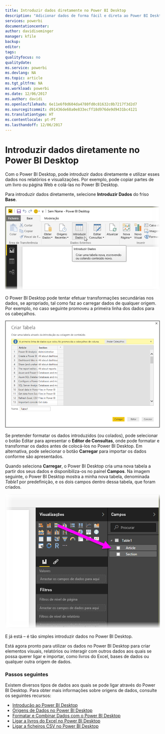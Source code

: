 ```yaml
---
title: Introduzir dados diretamente no Power BI Desktop
description: "Adicionar dados de forma fácil e direta ao Power BI Desktop"
services: powerbi
documentationcenter: 
author: davidiseminger
manager: kfile
backup: 
editor: 
tags: 
qualityfocus: no
qualitydate: 
ms.service: powerbi
ms.devlang: NA
ms.topic: article
ms.tgt_pltfrm: NA
ms.workload: powerbi
ms.date: 12/06/2017
ms.author: davidi
ms.openlocfilehash: 6e11e6f0d604da4780fd0c81632c0b7217f3d2d7
ms.sourcegitcommit: d91436de68a0e833ecff18d976de9d9431bc4121
ms.translationtype: HT
ms.contentlocale: pt-PT
ms.lasthandoff: 12/06/2017
---
```

# <a name="enter-data-directly-into-power-bi-desktop"></a>Introduzir dados diretamente no Power BI Desktop
Com o Power BI Desktop, pode introduzir dados diretamente e utilizar esses dados nos relatórios e visualizações. Por exemplo, pode copiar partes de um livro ou página Web e colá-las no Power BI Desktop.

Para introduzir dados diretamente, selecione **Introduzir Dados** do friso **Base**.

![](media/desktop-enter-data-directly-into-desktop/enter-data-directly_1.png)

O Power BI Desktop pode tentar efetuar transformações secundárias nos dados, se apropriado, tal como faz ao carregar dados de qualquer origem. Por exemplo, no caso seguinte promoveu a primeira linha dos dados para os cabeçalhos.

![](media/desktop-enter-data-directly-into-desktop/enter-data-directly_2.png)

Se pretender formatar os dados introduzidos (ou colados), pode selecionar o botão Editar para apresentar o **Editor de Consultas**, onde pode formatar e transformar os dados antes de colocá-los no Power BI Desktop. Em alternativa, pode selecionar o botão **Carregar** para importar os dados conforme são apresentados.

Quando seleciona **Carregar**, o Power BI Desktop cria uma nova tabela a partir dos seus dados e disponibiliza-os no painel **Campos**. Na imagem seguinte, o Power BI Desktop mostra a minha nova tabela, denominada *Table1* por predefinição, e os dois campos dentro dessa tabela, que foram criados.

![](media/desktop-enter-data-directly-into-desktop/enter-data-directly_3.png)

E já está – é tão simples introduzir dados no Power BI Desktop.

Está agora pronto para utilizar os dados no Power BI Desktop para criar elementos visuais, relatórios ou interagir com outros dados aos quais se possa querer ligar e importar, como livros do Excel, bases de dados ou qualquer outra origem de dados.

### <a name="next-steps"></a>Passos seguintes
Existem diversos tipos de dados aos quais se pode ligar através do Power BI Desktop. Para obter mais informações sobre origens de dados, consulte os seguintes recursos:

* [Introdução ao Power BI Desktop](desktop-getting-started.md)
* [Origens de Dados no Power BI Desktop](desktop-data-sources.md)
* [Formatar e Combinar Dados com o Power BI Desktop](desktop-shape-and-combine-data.md)
* [Ligar a livros do Excel no Power BI Desktop](desktop-connect-excel.md)   
* [Ligar a ficheiros CSV no Power BI Desktop](desktop-connect-csv.md)   

